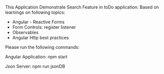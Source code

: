 This Application Demonstrate Search Feature in toDo application.
Based on learnings on following topics:
- Angular - Reactive Forms
- Form Controls: register listener
- Observables
- Angular Http best practices

Please run the following commands:

Angular Application: npm start

Json Server: npm run jsonDB
